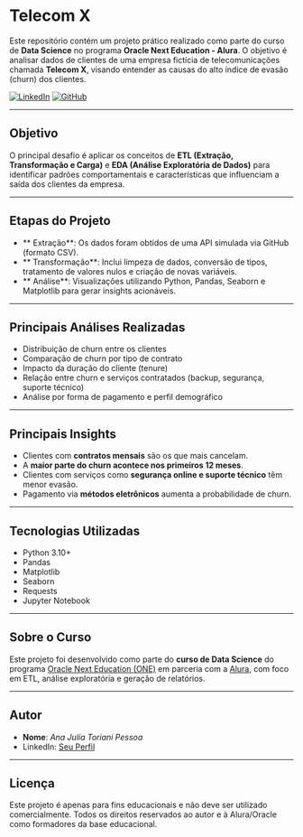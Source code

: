 # Telecom X

Este repositório contém um projeto prático realizado como parte do curso de **Data Science** no programa **Oracle Next Education - Alura**. O objetivo é analisar dados de clientes de uma empresa fictícia de telecomunicações chamada **Telecom X**, visando entender as causas do alto índice de evasão (churn) dos clientes.

[![LinkedIn](https://img.shields.io/badge/LinkedIn-0077B5?style=for-the-badge&logo=linkedin&logoColor=white)](https://www.linkedin.com/in/ajtp/)
[![GitHub](https://img.shields.io/badge/GitHub-100000?style=for-the-badge&logo=github&logoColor=white)](https://github.com/ajtoriani)

---

##  Objetivo

O principal desafio é aplicar os conceitos de **ETL (Extração, Transformação e Carga)** e **EDA (Análise Exploratória de Dados)** para identificar padrões comportamentais e características que influenciam a saída dos clientes da empresa.

---

## Etapas do Projeto

- ** Extração**: Os dados foram obtidos de uma API simulada via GitHub (formato CSV).
- ** Transformação**: Inclui limpeza de dados, conversão de tipos, tratamento de valores nulos e criação de novas variáveis.
- ** Análise**: Visualizações utilizando Python, Pandas, Seaborn e Matplotlib para gerar insights acionáveis.

---

##  Principais Análises Realizadas

- Distribuição de churn entre os clientes
- Comparação de churn por tipo de contrato
- Impacto da duração do cliente (tenure)
- Relação entre churn e serviços contratados (backup, segurança, suporte técnico)
- Análise por forma de pagamento e perfil demográfico

---

##  Principais Insights

- Clientes com **contratos mensais** são os que mais cancelam.
- A **maior parte do churn acontece nos primeiros 12 meses**.
- Clientes com serviços como **segurança online e suporte técnico** têm menor evasão.
- Pagamento via **métodos eletrônicos** aumenta a probabilidade de churn.

---

##  Tecnologias Utilizadas

- Python 3.10+
- Pandas
- Matplotlib
- Seaborn
- Requests
- Jupyter Notebook

---

##  Sobre o Curso

Este projeto foi desenvolvido como parte do **curso de Data Science** do programa [Oracle Next Education (ONE)](https://www.oracle.com/br/education/oracle-next-education/) em parceria com a [Alura](https://www.alura.com.br/), com foco em ETL, análise exploratória e geração de relatórios.

---

##  Autor

- **Nome**: _Ana Julia Toriani Pessoa_
-  LinkedIn: [Seu Perfil](https://linkedin.com/in/ajtp)

---

##  Licença

Este projeto é apenas para fins educacionais e não deve ser utilizado comercialmente. Todos os direitos reservados ao autor e à Alura/Oracle como formadores da base educacional.
